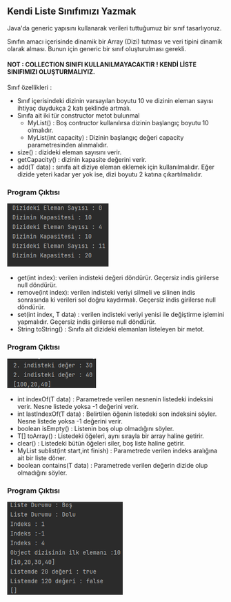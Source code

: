 ## Kendi Liste Sınıfımızı Yazmak
Java'da generic yapısını kullanarak verileri tuttuğumuz bir sınıf tasarlıyoruz.

Sınıfın amacı içerisinde dinamik bir Array (Dizi) tutması ve veri tipini dinamik olarak alması. Bunun için generic bir sınıf oluşturulması gerekli.

#### **NOT : COLLECTION SINIFI KULLANILMAYACAKTIR ! KENDİ LİSTE SINIFIMIZI OLUŞTURMALIYIZ.**

Sınıf özellikleri :

* Sınıf içerisindeki dizinin varsayılan boyutu 10 ve dizinin eleman sayısı ihtiyaç duydukça 2 katı şeklinde artmalı.
* Sınıfa ait iki tür constructor metot bulunmal 
    * MyList() : Boş contructor kullanılırsa dizinin başlangıç boyutu 10 olmalıdır.
    * MyList(int capacity) : Dizinin başlangıç değeri capacity parametresinden alınmalıdır.
* size() : dizideki eleman sayısını verir.
* getCapacity() : dizinin kapasite değerini verir.
* add(T data) : sınıfa ait diziye eleman eklemek için kullanılmalıdır. Eğer dizide yeteri kadar yer yok ise, dizi boyutu 2 katına çıkartılmalıdır.

### Program Çıktısı
![ilkOzellikler](image/img1.PNG)

* get(int index): verilen indisteki değeri döndürür. Geçersiz indis girilerse null döndürür.
* remove(int index): verilen indisteki veriyi silmeli ve silinen indis sonrasında ki verileri sol doğru kaydırmalı. Geçersiz indis girilerse null döndürür.
* set(int index, T data) : verilen indisteki veriyi yenisi ile değiştirme işlemini yapmalıdır. Geçersiz indis girilerse null döndürür.
* String toString() : Sınıfa ait dizideki elemanları listeleyen bir metot.


### Program Çıktısı
![ikinciOzellikler](image/img2.PNG)

* int indexOf(T data) : Parametrede verilen nesnenin listedeki indeksini verir. Nesne listede yoksa -1 değerini verir.
* int lastIndexOf(T data) : Belirtilen öğenin listedeki son indeksini söyler. Nesne listede yoksa -1 değerini verir.
* boolean isEmpty() : Listenin boş olup olmadığını söyler.
* T[] toArray() : Listedeki öğeleri, aynı sırayla bir array haline getirir.
* clear() : Listedeki bütün öğeleri siler, boş liste haline getirir.
* MyList<T> sublist(int start,int finish) : Parametrede verilen indeks aralığına ait bir liste döner.
* boolean contains(T data) : Parametrede verilen değerin dizide olup olmadığını söyler.


### Program Çıktısı
![ucuncuOzellikler](image/img3.PNG)